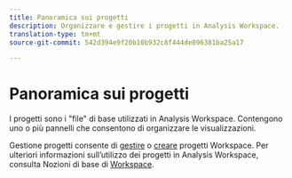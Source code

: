 ```yaml
---
title: Panoramica sui progetti
description: Organizzare e gestire i progetti in Analysis Workspace.
translation-type: tm+mt
source-git-commit: 542d394e9f20b10b932c8f444de096381ba25a17

---
```



# Panoramica sui progetti

I progetti sono i &quot;file&quot; di base utilizzati in Analysis Workspace. Contengono uno o più pannelli che consentono di organizzare le visualizzazioni.

Gestione progetti consente di [gestire](manage.md) o [creare](create.md) progetti Workspace. Per ulteriori informazioni sull’utilizzo dei progetti in Analysis Workspace, consulta Nozioni di base di [Workspace](../../projects/workspace-basics.md).
